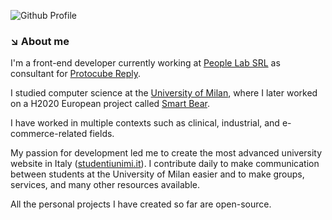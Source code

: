 ![Github Profile](https://github.com/user-attachments/assets/22f08473-e50b-42dc-b1a8-bdde41ae779c)

### ↘️ About me
I'm a front-end developer currently working at [People Lab SRL](https://www.peoplelab.it/) as consultant for [Protocube Reply](https://protocube.it/).

I studied computer science at the [University of Milan](https://www.unimi.it/it), where I later worked on a H2020 European project called [Smart Bear](https://cordis.europa.eu/project/id/857172/it). 

I have worked in multiple contexts such as clinical, industrial, and e-commerce-related fields.

My passion for development led me to create the most advanced university website in Italy ([studentiunimi.it](https://studentiunimi.it/)). I contribute daily to make communication between students at the University of Milan easier and to make groups, services, and many other resources available. 

All the personal projects I have created so far are open-source.
